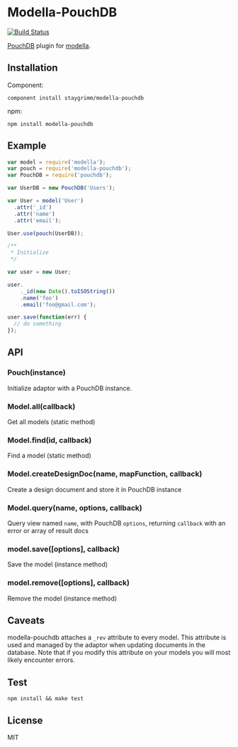 # Modella-PouchDB
[![Build Status](https://travis-ci.org/staygrimm/modella-pouchdb.svg?branch=master)](https://travis-ci.org/staygrimm/modella-pouchdb)

[PouchDB](http://pouchdb.com/) plugin for [modella](https://github.com/modella/modella).

## Installation

Component:

    component install staygrimm/modella-pouchdb

npm:

	npm install modella-pouchdb

## Example

```js
var model = require('modella');
var pouch = require('modella-pouchdb');
var PouchDB = require('pouchdb');

var UserDB = new PouchDB('Users');

var User = model('User')
  .attr('_id')
  .attr('name')
  .attr('email');

User.use(pouch(UserDB));

/**
 * Initialize
 */

var user = new User;

user.
	._id(new Date().toISOString())
    .name('foo')
    .email('foo@gmail.com');

user.save(function(err) {
  // do something
});
```

## API

### Pouch(instance)

Initialize adaptor with a PouchDB instance.

### Model.all(callback)

Get all models (static method)

### Model.find(id, callback)

Find a model (static method)

### Model.createDesignDoc(name, mapFunction, callback)

Create a design document and store it in PouchDB instance

### Model.query(name, options, callback)

Query view named `name`, with PouchDB `options`, returning `callback` with an error
or array of result docs

### model.save([options], callback)

Save the model (instance method)

### model.remove([options], callback)

Remove the model (instance method)


## Caveats

modella-pouchdb attaches a `_rev` attribute to every model.  This attribute is used and managed by the adaptor when updating documents in the database.  Note that if you modify this attribute on your models you will most likely encounter errors.

## Test

	npm install && make test

## License

MIT
